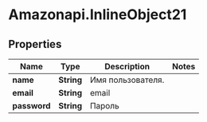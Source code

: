 # Amazonapi.InlineObject21

## Properties

Name | Type | Description | Notes
------------ | ------------- | ------------- | -------------
**name** | **String** | Имя пользователя. | 
**email** | **String** | email | 
**password** | **String** | Пароль | 


